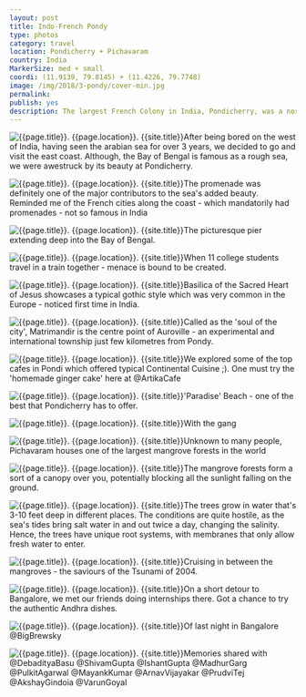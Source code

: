 ```yaml
---
layout: post
title: Indo-French Pondy
type: photos
category: travel
location: Pondicherry + Pichavaram
country: India
MarkerSize: med + small
coordi: (11.9139, 79.8145) + (11.4226, 79.7748)
image: /img/2018/3-pondy/cover-min.jpg 
permalink: 
publish: yes
description: The largest French Colony in India, Pondicherry, was a nostalgic trip for me - after staying in France for about 4 months. I did try some of the French that I learned - but only to fail :(
---
```

<!-- http://compressjpeg.com -->
<!-- http://compressimage.toolur.com/ 1024, 400-->
<p class="center"><img src="{{site.baseurl}}/img/2018/3-pondy/1.jpg" alt="{{page.title}}. {{page.location}}. {{site.title}}" title="{{page.title}}">After being bored on the west of India, having seen the arabian sea for over 3 years, we decided to go and visit the east coast. Although, the Bay of Bengal is famous as a rough sea, we were awestruck by its beauty at Pondicherry.</p>

<p class="center"><img src="{{site.baseurl}}/img/2018/3-pondy/2.jpg" alt="{{page.title}}. {{page.location}}. {{site.title}}" title="{{page.title}}">The promenade was definitely one of the major contributors to the sea's added beauty. Reminded me of the French cities along the coast - which mandatorily had promenades - not so famous in India</p>

<p class="center"><img src="{{site.baseurl}}/img/2018/3-pondy/3.jpg" alt="{{page.title}}. {{page.location}}. {{site.title}}" title="{{page.title}}">The picturesque pier extending deep into the Bay of Bengal.</p>

<p class="center"><img src="{{site.baseurl}}/img/2018/3-pondy/4.jpg" alt="{{page.title}}. {{page.location}}. {{site.title}}" title="{{page.title}}">When 11 college students travel in a train together - menace is bound to be created.</p>

<p class="center"><img src="{{site.baseurl}}/img/2018/3-pondy/5.jpg" alt="{{page.title}}. {{page.location}}. {{site.title}}" title="{{page.title}}">Basilica of the Sacred Heart of Jesus showcases a typical gothic style which was very common in the Europe - noticed first time in India.</p>

<p class="center"><img src="{{site.baseurl}}/img/2018/3-pondy/6.jpg" alt="{{page.title}}. {{page.location}}. {{site.title}}" title="{{page.title}}">Called as the 'soul of the city', Matrimandir is the centre point of Auroville - an experimental and international township just few kilometres from Pondy.</p>

<p class="center"><img src="{{site.baseurl}}/img/2018/3-pondy/7.jpg" alt="{{page.title}}. {{page.location}}. {{site.title}}" title="{{page.title}}">We explored some of the top cafes in Pondi which offered typical Continental Cuisine ;). One must try the 'homemade ginger cake' here at @ArtikaCafe</p>

<p class="center"><img src="{{site.baseurl}}/img/2018/3-pondy/8.jpg" alt="{{page.title}}. {{page.location}}. {{site.title}}" title="{{page.title}}">'Paradise' Beach - one of the best that Pondicherry has to offer.</p>

<p class="center"><img src="{{site.baseurl}}/img/2018/3-pondy/9.jpg" alt="{{page.title}}. {{page.location}}. {{site.title}}" title="{{page.title}}">With the gang</p>

<p class="center"><img src="{{site.baseurl}}/img/2018/3-pondy/10.jpg" alt="{{page.title}}. {{page.location}}. {{site.title}}" title="{{page.title}}">Unknown to many people, Pichavaram houses one of the largest mangrove forests in the world</p>

<p class="center"><img src="{{site.baseurl}}/img/2018/3-pondy/11.jpg" alt="{{page.title}}. {{page.location}}. {{site.title}}" title="{{page.title}}">The mangrove forests form a sort of a canopy over you, potentially blocking all the sunlight falling on the ground.</p>

<p class="center"><img src="{{site.baseurl}}/img/2018/3-pondy/12.jpg" alt="{{page.title}}. {{page.location}}. {{site.title}}" title="{{page.title}}">The trees grow in water that's 3-10 feet deep in different places. The conditions are quite hostile, as the sea's tides bring salt water in and out twice a day, changing the salinity. Hence, the trees have unique root systems, with membranes that only allow fresh water to enter.</p>

<p class="center"><img src="{{site.baseurl}}/img/2018/3-pondy/13.jpg" alt="{{page.title}}. {{page.location}}. {{site.title}}" title="{{page.title}}">Cruising in between the mangroves - the saviours of the Tsunami of 2004.</p>

<p class="center"><img src="{{site.baseurl}}/img/2018/3-pondy/14.jpg" alt="{{page.title}}. {{page.location}}. {{site.title}}" title="{{page.title}}">On a short detour to Bangalore, we met our friends doing internships there. Got a chance to try the authentic Andhra dishes.</p>

<p class="center"><img src="{{site.baseurl}}/img/2018/3-pondy/15.jpg" alt="{{page.title}}. {{page.location}}. {{site.title}}" title="{{page.title}}">Of last night in Bangalore @BigBrewsky</p>

<p class="center"><img src="{{site.baseurl}}/img/2018/3-pondy/16.jpg" alt="{{page.title}}. {{page.location}}. {{site.title}}" title="{{page.title}}">Memories shared with @DebadityaBasu @ShivamGupta @IshantGupta @MadhurGarg @PulkitAgarwal @MayankKumar @ArnavVijayakar @PrudviTej @AkshayGindoia @VarunGoyal</p>


